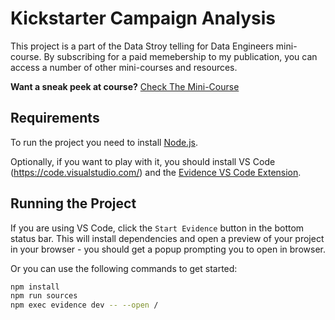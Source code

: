 # Kickstarter Campaign Analysis

This project is a part of the Data Stroy telling for Data Engineers mini-course.
By subscribing for a paid memebership to my publication, you can access a number of other mini-courses and resources.

**Want a sneak peek at course?**
[Check The Mini-Course](http://datagibberish.com/p/data-story-telling-for-data-engineers)

## Requirements

To run the project you need to install [Node.js](https://nodejs.org/en).

Optionally, if you want to play with it, you should install VS Code (https://code.visualstudio.com/) and the [Evidence VS Code Extension](https://marketplace.visualstudio.com/items?itemName=Evidence.evidence-vscode).

## Running the Project

If you are using VS Code, click the `Start Evidence` button in the bottom status bar. This will install dependencies and open a preview of your project in your browser - you should get a popup prompting you to open in browser.

Or you can use the following commands to get started:

```bash
npm install
npm run sources
npm exec evidence dev -- --open /
```